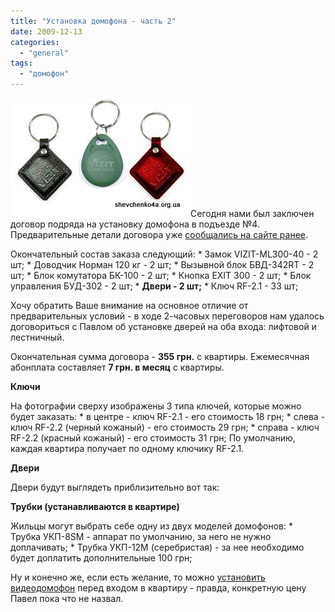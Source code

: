 ```yaml
---
title: "Установка домофона - часть 2"
date: 2009-12-13
categories: 
  - "general"
tags: 
  - "домофон"
---
```


![Брелки VIZIT-RF2.2](/wp-content/uploads/2009/12/domofonKeys.jpg "Брелки VIZIT-RF2.2")Сегодня нами был заключен договор подряда на установку домофона в подъезде №4. Предварительные детали договора уже [сообщались на сайте ранее](http://shevchenko4a.brovary.org/start-setup-intercoms/).

Окончательный состав заказа следующий: \* Замок VIZIT-ML300-40 - 2 шт; \* Доводчик Норман 120 кг - 2 шт; \* Вызывной блок БВД-342RT - 2 шт; \* Блок комутатора БК-100 - 2 шт; \* Кнопка EXIT 300 - 2 шт; \* Блок управления БУД-302 - 2 шт; \* **Двери - 2 шт;** \* Ключ RF-2.1 - 33 шт;

Хочу обратить Ваше внимание на основное отличие от предварительных условий - в ходе 2-часовых переговоров нам удалось договориться с Павлом об установке дверей на оба входа: лифтовой и лестничный. <!--more-->

Окончательная сумма договора - **355 грн.** с квартиры. Ежемесячная абонплата составляет **7 грн. в месяц** с квартиры.

**Ключи**

На фотографии сверху изображены 3 типа ключей, которые можно будет заказать: \* в центре - ключ RF-2.1 - его стоимость 18 грн; \* слева - ключ RF-2.2 (черный кожаный) - его стоимость 29 грн; \* справа - ключ RF-2.2 (красный кожаный) - его стоимость 31 грн; По умолчанию, каждая квартира получает по одному ключику RF-2.1.

**Двери**

Двери будут выглядеть приблизительно вот так: 

<script type="text/javascript"> $(document).ready(function() { $("#containerDoor").pwi({ username: 'shevchenko4a.brovary.org', mode: 'album', album: 'DomofonDoors', thumbSize: 144, showAlbumDescription: false, showPhotoDate: false }); });</script>

**Трубки (устанавливаются в квартире)**

Жильцы могут выбрать себе одну из двух моделей домофонов: \* Трубка УКП-8SM - аппарат по умолчанию, за него не нужно доплачивать; \* Трубка УКП-12M (серебристая) - за нее необходимо будет доплатить дополнительные 100 грн; 

<script type="text/javascript">$(document).ready(function() { $("#containerModel").pwi({ username: 'shevchenko4a.brovary.org', mode: 'album', album: 'DomofonModels', thumbSize: 144, showAlbumDescription: false, showPhotoDate: false }); });</script>

Ну и конечно же, если есть желание, то можно [установить видеодомофон](http://shevchenko4a.brovary.org/ustanovka-videodomofona/) перед входом в квартиру - правда, конкретную цену Павел пока что не назвал.
